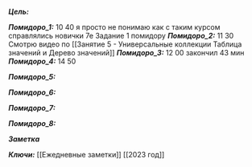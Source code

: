 
***Цель:***  

***Помидоро_1:***  10 40
я просто не понимаю как с таким курсом справлялись новички
7е Задание 1 помидору
***Помидоро_2:***  11 30
Смотрю видео по [[Занятие 5 - Универсальные коллекции Таблица значений  и Дерево значений]]
***Помидоро_3:*** 12 00
закончил 43 мин
***Помидоро_4:*** 14 50

***Помидоро_5:*** 

***Помидоро_6:*** 

***Помидоро_7:*** 

***Помидоро_8:*** 

***Заметка*** 


***Ключи:*** [[Ежедневные заметки]] [[2023 год]]